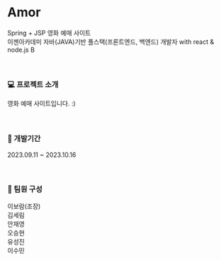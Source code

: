 # Amor
Spring + JSP 영화 예매 사이트<br>
이젠아카데미 자바(JAVA)기반 풀스택(프론트엔드, 백엔드) 개발자 with react & node.js B<br><br><br>



### 💻 프로젝트 소개
영화 예매 사이트입니다. :)<br><br><br>



### 📆 개발기간
2023.09.11 ~ 2023.10.16<br><br><br>



### 👬 팀원 구성
이보람(조장)<br>
김세림<br>
안재영<br>
오승현<br>
유성진<br>
이수민<br>
